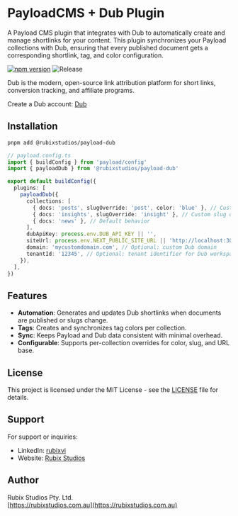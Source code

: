 # PayloadCMS + Dub Plugin

A Payload CMS plugin that integrates with Dub to automatically create and manage shortlinks for your content.
This plugin synchronizes your Payload collections with Dub, ensuring that every published document gets a corresponding shortlink, tag, and color configuration.

[![npm version](https://img.shields.io/npm/v/@rubixstudios/payload-dub.svg)](https://www.npmjs.com/package/@rubixstudios/payload-dub)
![Release](https://github.com/rubix-studios-pty-ltd/payload-dub/actions/workflows/release.yml/badge.svg)

Dub is the modern, open-source link attribution platform for short links, conversion tracking, and affiliate programs.

Create a Dub account: [Dub](https://refer.dub.co/vincent-vu)

## Installation

```sh
pnpm add @rubixstudios/payload-dub
```

```typescript
// payload.config.ts
import { buildConfig } from 'payload/config'
import { payloadDub } from '@rubixstudios/payload-dub'

export default buildConfig({
  plugins: [
    payloadDub({
      collections: [
        { docs: 'posts', slugOverride: 'post', color: 'blue' }, // Custom slug + tag color
        { docs: 'insights', slugOverride: 'insight' }, // Custom slug only
        { docs: 'news' }, // Default behavior
      ],
      dubApiKey: process.env.DUB_API_KEY || '',
      siteUrl: process.env.NEXT_PUBLIC_SITE_URL || 'http://localhost:3000',
      domain: 'mycustomdomain.com', // Optional: custom Dub domain
      tenantId: '12345', // Optional: tenant identifier for Dub workspace
    }),
  ],
})
```

## Features

- **Automation**: Generates and updates Dub shortlinks when documents are published or slugs change.
- **Tags**: Creates and synchronizes tag colors per collection.
- **Sync**: Keeps Payload and Dub data consistent with minimal overhead.
- **Configurable**: Supports per-collection overrides for color, slug, and URL base.

## License

This project is licensed under the MIT License - see the [LICENSE](LICENSE) file for details.

## Support

For support or inquiries:

- LinkedIn: [rubixvi](https://www.linkedin.com/in/rubixvi/)
- Website: [Rubix Studios](https://rubixstudios.com.au)

## Author

Rubix Studios Pty. Ltd.  
[https://rubixstudios.com.au](https://rubixstudios.com.au)
